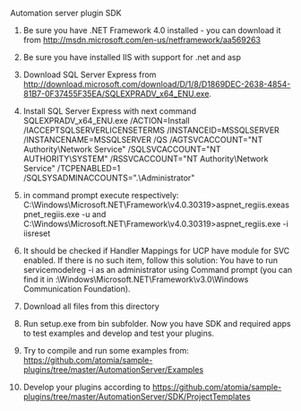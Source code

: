 ﻿Automation server plugin SDK

1. Be sure you have .NET Framework 4.0 installed - you can download it from http://msdn.microsoft.com/en-us/netframework/aa569263

2. Be sure you have installed IIS with support for .net and asp

3. Download SQL Server Express from http://download.microsoft.com/download/D/1/8/D1869DEC-2638-4854-81B7-0F37455F35EA/SQLEXPRADV_x64_ENU.exe.

4. Install SQL Server Express with next command
	SQLEXPRADV_x64_ENU.exe /ACTION=Install /IACCEPTSQLSERVERLICENSETERMS /INSTANCEID=MSSQLSERVER /INSTANCENAME=MSSQLSERVER /QS /AGTSVCACCOUNT="NT Authority\Network Service" /SQLSVCACCOUNT="NT AUTHORITY\SYSTEM" /RSSVCACCOUNT="NT Authority\Network Service" /TCPENABLED=1 /SQLSYSADMINACCOUNTS=".\Administrator"

5. in command prompt execute respectively:
	C:\Windows\Microsoft.NET\Framework\v4.0.30319>aspnet_regiis.exeaspnet_regiis.exe -u and 
	C:\Windows\Microsoft.NET\Framework\v4.0.30319>aspnet_regiis.exe -i	
	iisreset

6. It should be checked if Handler Mappings for UCP have module for SVC enabled.
	If there is no such item, follow this solution:
	You have to run servicemodelreg -i as an administrator using Command prompt (you can find it in <WINDOWSDRIVE>:\Windows\Microsoft.NET\Framework\v3.0\Windows Communication Foundation).
	
7. Download all files from this directory

8. Run setup.exe from bin subfolder. Now you have SDK and required apps to test examples and develop and test your plugins.

9. Try to compile and run some examples from: https://github.com/atomia/sample-plugins/tree/master/AutomationServer/Examples

10. Develop your plugins according to https://github.com/atomia/sample-plugins/tree/master/AutomationServer/SDK/ProjectTemplates